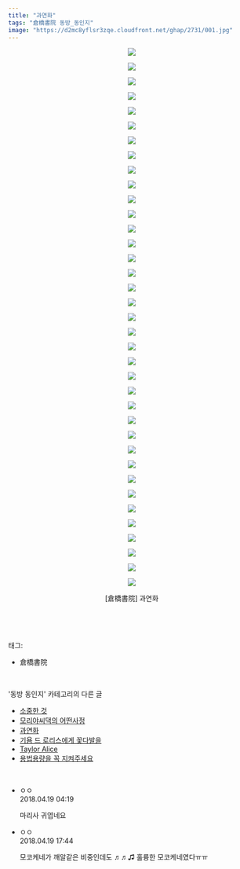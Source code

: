 ```yaml
---
title: "과연화"
tags: "倉橋書院 동방_동인지"
image: "https://d2mc8yflsr3zqe.cloudfront.net/ghap/2731/001.jpg"
---
```

<div class="article">
<p style="text-align: center; clear: none; float: none;"><img src="{{ site.imgserver2 }}/ghap/2731/001.jpg"/></p>
<p style="text-align: center; clear: none; float: none;"><img src="{{ site.imgserver2 }}/ghap/2731/002.jpg"/></p>
<p style="text-align: center; clear: none; float: none;"><img src="{{ site.imgserver2 }}/ghap/2731/003.jpg"/></p>
<p style="text-align: center; clear: none; float: none;"><img src="{{ site.imgserver2 }}/ghap/2731/004.jpg"/></p>
<p style="text-align: center; clear: none; float: none;"><img src="{{ site.imgserver2 }}/ghap/2731/005.jpg"/></p>
<p style="text-align: center; clear: none; float: none;"><img src="{{ site.imgserver2 }}/ghap/2731/006.jpg"/></p>
<p style="text-align: center; clear: none; float: none;"><img src="{{ site.imgserver2 }}/ghap/2731/007.jpg"/></p>
<p style="text-align: center; clear: none; float: none;"><img src="{{ site.imgserver2 }}/ghap/2731/008.jpg"/></p>
<p style="text-align: center; clear: none; float: none;"><img src="{{ site.imgserver2 }}/ghap/2731/009.jpg"/></p>
<p style="text-align: center; clear: none; float: none;"><img src="{{ site.imgserver2 }}/ghap/2731/010.jpg"/></p>
<p style="text-align: center; clear: none; float: none;"><img src="{{ site.imgserver2 }}/ghap/2731/011.jpg"/></p>
<p style="text-align: center; clear: none; float: none;"><img src="{{ site.imgserver2 }}/ghap/2731/012.jpg"/></p>
<p style="text-align: center; clear: none; float: none;"><img src="{{ site.imgserver2 }}/ghap/2731/013.jpg"/></p>
<p style="text-align: center; clear: none; float: none;"><img src="{{ site.imgserver2 }}/ghap/2731/014.jpg"/></p>
<p style="text-align: center; clear: none; float: none;"><img src="{{ site.imgserver2 }}/ghap/2731/015.jpg"/></p>
<p style="text-align: center; clear: none; float: none;"><img src="{{ site.imgserver2 }}/ghap/2731/016.jpg"/></p>
<p style="text-align: center; clear: none; float: none;"><img src="{{ site.imgserver2 }}/ghap/2731/017.jpg"/></p>
<p style="text-align: center; clear: none; float: none;"><img src="{{ site.imgserver2 }}/ghap/2731/018.jpg"/></p>
<p style="text-align: center; clear: none; float: none;"><img src="{{ site.imgserver2 }}/ghap/2731/019.jpg"/></p>
<p style="text-align: center; clear: none; float: none;"><img src="{{ site.imgserver2 }}/ghap/2731/020.jpg"/></p>
<p style="text-align: center; clear: none; float: none;"><img src="{{ site.imgserver2 }}/ghap/2731/021.jpg"/></p>
<p style="text-align: center; clear: none; float: none;"><img src="{{ site.imgserver2 }}/ghap/2731/022.jpg"/></p>
<p style="text-align: center; clear: none; float: none;"><img src="{{ site.imgserver2 }}/ghap/2731/023.jpg"/></p>
<p style="text-align: center; clear: none; float: none;"><img src="{{ site.imgserver2 }}/ghap/2731/024.jpg"/></p>
<p style="text-align: center; clear: none; float: none;"><img src="{{ site.imgserver2 }}/ghap/2731/025.jpg"/></p>
<p style="text-align: center; clear: none; float: none;"><img src="{{ site.imgserver2 }}/ghap/2731/026.jpg"/></p>
<p style="text-align: center; clear: none; float: none;"><img src="{{ site.imgserver2 }}/ghap/2731/027.jpg"/></p>
<p style="text-align: center; clear: none; float: none;"><img src="{{ site.imgserver2 }}/ghap/2731/028.jpg"/></p>
<p style="text-align: center; clear: none; float: none;"><img src="{{ site.imgserver2 }}/ghap/2731/029.jpg"/></p>
<p style="text-align: center; clear: none; float: none;"><img src="{{ site.imgserver2 }}/ghap/2731/030.jpg"/></p>
<p style="text-align: center; clear: none; float: none;"><img src="{{ site.imgserver2 }}/ghap/2731/031.jpg"/></p>
<p style="text-align: center; clear: none; float: none;"><img src="{{ site.imgserver2 }}/ghap/2731/032.jpg"/></p>
<p style="text-align: center; clear: none; float: none;"><img src="{{ site.imgserver2 }}/ghap/2731/033.jpg"/></p>
<p style="text-align: center; clear: none; float: none;"><img src="{{ site.imgserver2 }}/ghap/2731/034.jpg"/></p>
<p style="text-align: center; clear: none; float: none;"><img src="{{ site.imgserver2 }}/ghap/2731/035.jpg"/></p>
<p style="text-align: center; clear: none; float: none;"><img src="{{ site.imgserver2 }}/ghap/2731/036.jpg"/></p>
<p style="text-align: center; clear: none; float: none;"><img src="{{ site.imgserver2 }}/ghap/2731/037.jpg"/></p>
<p style="text-align: center; clear: none; float: none;">[倉橋書院] 과연화</p>
<p><br/></p>
</div><br/>
<div class="tagTrail">
<p>태그: </p>
<ul>
<li>倉橋書院</li>
</ul>
</div><br/>
<div class="another">
<p>'동방 동인지' 카테고리의 다른 글</p>
<ul>
<li><a href="/ghap_2733">소중한 것</a></li>
<li><a href="/ghap_2732">모리야씨댁의 어떤사정</a></li>
<li><a href="/ghap_2731">과연화</a></li>
<li><a href="/ghap_2729">기욤 드 로리스에게 꽃다발을</a></li>
<li><a href="/ghap_2728">Taylor Alice</a></li>
<li><a href="/ghap_2727">용법용량을 꼭 지켜주세요</a></li>
</ul>
</div><br/>
<div class="cb_module cb_fluid">
<div class="cb_wrt cb_profile">
<div class="comment">
<ul>
<li class="cb_thumb_off" id="comment15241151">
<div class="cb_comment_area">
<div class="cb_info_area">
<div class="cb_section">
<span class="cb_nick_name">ㅇㅇ</span>
</div>
<div class="cb_section">
<span class="cb_date">2018.04.19 04:19 </span>
</div>
</div>
<div class="cb_dsc_comment">
<p class="cb_dsc">
											마리사 귀엽네요
										</p>
</div>
</div></li>
<li class="cb_thumb_off" id="comment15241433">
<div class="cb_comment_area">
<div class="cb_info_area">
<div class="cb_section">
<span class="cb_nick_name">ㅇㅇ</span>
</div>
<div class="cb_section">
<span class="cb_date">2018.04.19 17:44 </span>
</div>
</div>
<div class="cb_dsc_comment">
<p class="cb_dsc">
											모코케네가 깨알같은 비중인데도 ♬♬♫ 훌륭한 모코케네였다ㅠㅠ
										</p>
</div>
</div></li>
</ul>
</div>
</div><!-- commentList close -->
</div><br/>
